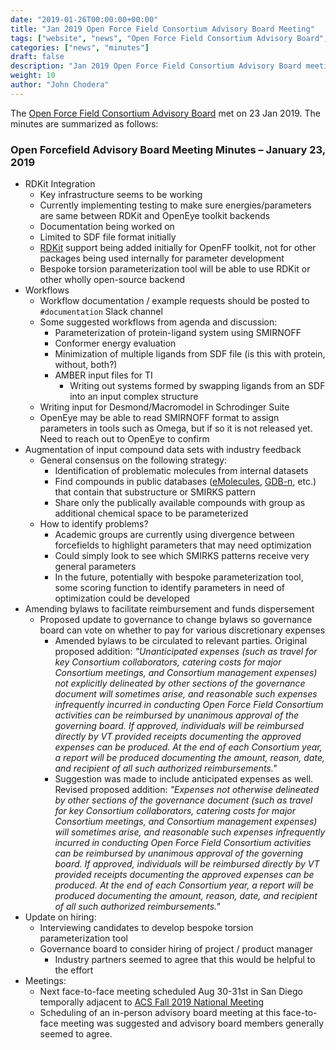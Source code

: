 ```yaml
---
date: "2019-01-26T00:00:00+00:00"
title: "Jan 2019 Open Force Field Consortium Advisory Board Meeting"
tags: ["website", "news", "Open Force Field Consortium Advisory Board", "minutes"]
categories: ["news", "minutes"]
draft: false
description: "Jan 2019 Open Force Field Consortium Advisory Board meeting minutes"
weight: 10
author: "John Chodera"
---
```


The [Open Force Field Consortium Advisory Board](https://openforcefield.org/consortium/) met on 23 Jan 2019.
The minutes are summarized as follows:

### Open Forcefield Advisory Board Meeting Minutes – January 23, 2019

* RDKit Integration
  * Key infrastructure seems to be working
  * Currently implementing testing to make sure energies/parameters are same between RDKit and OpenEye toolkit backends
  * Documentation being worked on
  * Limited to SDF file format initially
  * [RDKit](http://www.rdkit.org/) support being added initially for OpenFF toolkit, not for other packages being used internally for parameter development
  * Bespoke torsion parameterization tool will be able to use RDKit or other wholly open-source backend
* Workflows
  * Workflow documentation / example requests should be posted to `#documentation` Slack channel
  * Some suggested workflows from agenda and discussion:
    * Parameterization of protein-ligand system using SMIRNOFF
    * Conformer energy evaluation
    * Minimization of multiple ligands from SDF file (is this with protein, without, both?)
    * AMBER input files for TI
      * Writing out systems formed by swapping ligands from an SDF into an input complex structure
  * Writing input for Desmond/Macromodel in Schrodinger Suite
  * OpenEye may be able to read SMIRNOFF format to assign parameters in tools such as Omega, but if so it is not released yet.  Need to reach out to OpenEye to confirm
* Augmentation of input compound data sets with industry feedback
  * General consensus on the following strategy:
    * Identification of problematic molecules from internal datasets
    * Find compounds in public databases ([eMolecules](https://www.emolecules.com), [GDB-n](downloads), etc.) that contain that substructure or SMIRKS pattern
    * Share only the publically available compounds with group as additional chemical space to be parameterized
  * How to identify problems?
    * Academic groups are currently using divergence between forcefields to highlight parameters that may need optimization
    * Could simply look to see which SMIRKS patterns receive very general parameters
    * In the future, potentially with bespoke parameterization tool, some scoring function to identify parameters in need of optimization could be developed
* Amending bylaws to facilitate reimbursement and funds dispersement
  * Proposed update to governance to change bylaws so governance board can vote on whether to pay for various discretionary expenses
    * Amended bylaws to be circulated to relevant parties. Original proposed addition:
    _"Unanticipated expenses (such as travel for key Consortium collaborators, catering costs for major Consortium meetings, and Consortium management expenses) not explicitly delineated by other sections of the governance document will sometimes arise, and reasonable such expenses infrequently incurred in conducting Open Force Field Consortium activities can be reimbursed by unanimous approval of the governing board. If approved, individuals will be reimbursed directly by VT provided receipts documenting the approved expenses can be produced. At the end of each Consortium year, a report will be produced documenting the amount, reason, date, and recipient of all such authorized reimbursements."_
    * Suggestion was made to include anticipated expenses as well. Revised proposed addition:
    _"Expenses not otherwise delineated by other sections of the governance document (such as travel for key Consortium collaborators, catering costs for major Consortium meetings, and Consortium management expenses) will sometimes arise, and reasonable such expenses infrequently incurred in conducting Open Force Field Consortium activities can be reimbursed by unanimous approval of the governing board. If approved, individuals will be reimbursed directly by VT provided receipts documenting the approved expenses can be produced. At the end of each Consortium year, a report will be produced documenting the amount, reason, date, and recipient of all such authorized reimbursements."_
* Update on hiring:
  * Interviewing candidates to develop bespoke torsion parameterization tool
  * Governance board to consider hiring of project / product manager
    * Industry partners seemed to agree that this would be helpful to the effort
* Meetings:
  * Next face-to-face meeting scheduled Aug 30-31st in San Diego temporally adjacent to [ACS Fall 2019 National Meeting](https://visitsandiego.com/event/august-25-2019-1200am/acs-fall-2019-national-meeting-exposition)
  * Scheduling of an in-person advisory board meeting at this face-to-face meeting was suggested and advisory board members generally seemed to agree.
